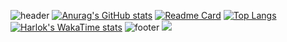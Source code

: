 
![header](https://capsule-render.vercel.app/api?type=venom&color=2b90d9&height=200&section=header&text=서지훈&fontSize=30&fontColor=d9e1e8)
[![Anurag's GitHub stats](https://github-readme-stats.vercel.app/api?username=devJiraynor&show_icons=true&theme=rose_pine)](https://github.com/devJiraynor)
[![Readme Card](https://github-readme-stats.vercel.app/api/pin/?username=devJiraynor&repo=java-basic-20240118)](https://github.com/devJiraynor/java-basic-20240118)
[![Top Langs](https://github-readme-stats.vercel.app/api/top-langs/?username=devJiraynor)](https://github.com/devJiraynor)
[![Harlok's WakaTime stats](https://github-readme-stats.vercel.app/api/wakatime?username=devJiraynor&layout=compact)](https://github.com/devJiraynor)
![footer](https://capsule-render.vercel.app/api?type=soft&color=9baec8&height=100&section=footer)
<a href="https://www.instagram.com/"><img src="https://img.shields.io/badge/Spring-6DB33F?style=flat-square&logo=Spring&logoColor=white"/></a>
